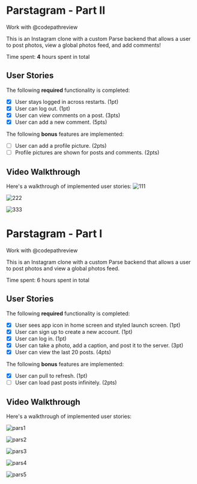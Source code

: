 # Parstagram - Part II

Work with @codepathreview

This is an Instagram clone with a custom Parse backend that allows a user to post photos, view a global photos feed, and add comments!

Time spent: **4** hours spent in total

## User Stories

The following **required** functionality is completed:

- [X] User stays logged in across restarts. (1pt)
- [X] User can log out. (1pt)
- [X] User can view comments on a post. (3pts)
- [X] User can add a new comment. (5pts)

The following **bonus** features are implemented:

- [ ] User can add a profile picture. (2pts)
- [ ] Profile pictures are shown for posts and comments. (2pts)

## Video Walkthrough

Here's a walkthrough of implemented user stories:
![111](https://user-images.githubusercontent.com/91364746/140997489-131dd749-8f46-45ef-8d75-631313d723b6.gif)

![222](https://user-images.githubusercontent.com/91364746/140997492-66cbb743-2c35-4f93-95af-b57c6bb5ed3b.gif)

![333](https://user-images.githubusercontent.com/91364746/140997501-9ce2829a-9097-4d41-8a22-4b75569fa617.gif)


# Parstagram - Part I

Work with @codepathreview

This is an Instagram clone with a custom Parse backend that allows a user to post photos and view a global photos feed.

Time spent: 6 hours spent in total

## User Stories

The following **required** functionality is completed:

- [X] User sees app icon in home screen and styled launch screen. (1pt)
- [X] User can sign up to create a new account. (1pt)
- [X] User can log in. (1pt)
- [X] User can take a photo, add a caption, and post it to the server. (3pt)
- [X] User can view the last 20 posts. (4pts)

The following **bonus** features are implemented:

- [X] User can pull to refresh. (1pt)
- [ ] User can load past posts infinitely. (2pts)

## Video Walkthrough

Here's a walkthrough of implemented user stories:

![pars1](https://user-images.githubusercontent.com/91364746/140585897-56efbcdb-d903-4073-821b-c4d4f5062a60.gif)

![pars2](https://user-images.githubusercontent.com/91364746/140585901-d9f34dc2-4f6c-4d38-80a2-bdaf3fcbcc45.gif)

![pars3](https://user-images.githubusercontent.com/91364746/140585905-049e6d78-fa8b-4624-a33e-697f86ea4641.gif)

![pars4](https://user-images.githubusercontent.com/91364746/140615430-45fd131a-d105-461f-baef-aad294b23e9b.gif)

![pars5](https://user-images.githubusercontent.com/91364746/140616769-8cad0c15-6c5f-4413-ae0c-010f74412ede.gif)

